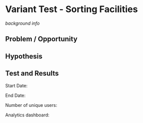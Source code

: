 # Variant Test - Sorting Facilities

_background info_


## Problem / Opportunity


## Hypothesis


## Test and Results

Start Date:

End Date:

Number of unique users: 

Analytics dashboard: 



